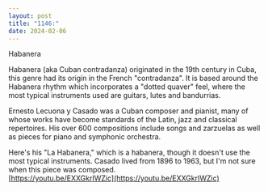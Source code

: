 ```yaml
---
layout: post
title: "1146:"
date: 2024-02-06
---
```


Habanera

Habanera (aka Cuban contradanza) originated in the 19th century in Cuba, this genre had its origin in the French "contradanza". It is based around the Habanera rhythm which incorporates a "dotted quaver" feel, where the most typical instruments used are guitars, lutes and bandurrias.

Ernesto Lecuona y Casado was a Cuban composer and pianist, many of whose works have become standards of the Latin, jazz and classical repertoires. His over 600 compositions include songs and zarzuelas as well as pieces for piano and symphonic orchestra.

Here's his "La Habanera," which is a habanera, though it doesn't use the most typical instruments. Casado lived from 1896 to 1963, but I'm not sure when this piece was composed.  
[https://youtu.be/EXXGkrIWZic](https://youtu.be/EXXGkrIWZic)
